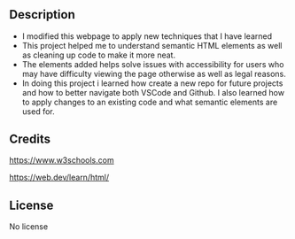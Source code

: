 # <Cwill-Project1>

## Description

- I modified this webpage to apply new techniques that I have learned
- This project helped me to understand semantic HTML elements as well as cleaning up code to make it more neat.
- The elements added helps solve issues with accessibility for users who may have difficulty viewing the page otherwise as well as legal reasons.
- In doing this project i learned how create a new repo for future projects and how to better navigate both VSCode and Github. I also learned how to apply changes to an existing code and what semantic elements are used for.

## Credits

https://www.w3schools.com

https://web.dev/learn/html/

## License

 No license
